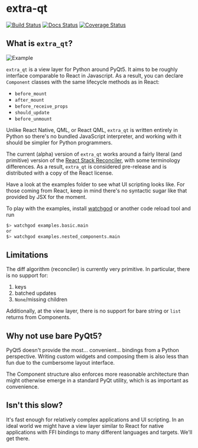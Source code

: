 # extra-qt 

[![Build Status](https://dev.azure.com/chstansbury/extra-qt/_apis/build/status/chstan.extra-qt?branchName=master)](https://dev.azure.com/chstansbury/extra-qt/_build/latest?definitionId=2&branchName=master)
[![Docs Status](https://readthedocs.org/projects/extra-qt/badge/?version=latest&style=flat)](https://extra-qt.readthedocs.io/en/latest/)
[![Coverage Status](https://img.shields.io/azure-devops/coverage/chstansbury/extra-qt/2.svg)](https://dev.azure.com/chstansbury/extra-qt/_build?definitionId=2)

## What is `extra_qt`?

![Example](docs/source/_static/basic_example.gif "Live Reload Example")

`extra_qt` is a view layer for Python around PyQt5.
It aims to be roughly interface comparable to React in Javascript.
As a result, you can declare `Component` classes with the same lifecycle
methods as in React:

* `before_mount`
* `after_mount`
* `before_receive_props`
* `should_update`
* `before_unmount`

Unlike React Native, QML, or React QML, `extra_qt`
is written entirely in Python so there's no bundled
JavaScript interpreter, and working with it should be simpler
for Python programmers.

The current (alpha) version of `extra_qt` works around a
fairly literal (and primitive) version of the
[React Stack Reconciler](https://reactjs.org/docs/implementation-notes.html), 
with some terminology differences. As a result, `extra_qt` is considered 
pre-release and is distributed with a copy of the React license.

Have a look at the examples folder to see what UI
scripting looks like. For those coming from React, keep in mind there's no
syntactic sugar like that provided by JSX for the moment.

To play with the examples, install [watchgod](https://github.com/samuelcolvin/watchgod) 
or another code reload tool and run

```bash
$> watchgod examples.basic.main
or
$> watchgod examples.nested_components.main
```

## Limitations

The diff algorithm (reconciler) is currently very primitive. In
particular, there is no support for:

1. keys
2. batched updates
3. `None`/missing children

Additionally, at the view layer, there is no support for bare string or `list` returns
from Components.

## Why not use bare PyQt5?

PyQt5 doesn't provide the most... convenient... bindings from a Python perspective.
Writing custom widgets and composing them is also less than fun due to the cumbersome
layout interface.

The Component structure also enforces more reasonable architecture than might otherwise
emerge in a standard PyQt utility, which is as important as convenience.

## Isn't this slow?

It's fast enough for relatively complex applications and UI scripting. In an ideal world
we might have a view layer similar to React for native applications with FFI bindings to
many different languages and targets. We'll get there.




